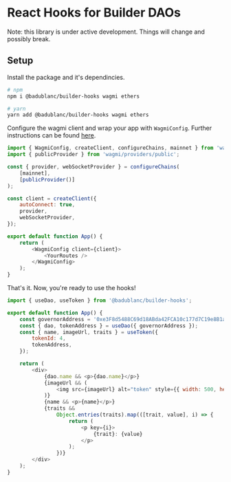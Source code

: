 # React Hooks for Builder DAOs

Note: this library is under active development. Things will change and possibly break.

## Setup

Install the package and it's dependincies.

```bash
# npm
npm i @badublanc/builder-hooks wagmi ethers

# yarn
yarn add @badublanc/builder-hooks wagmi ethers
```

Configure the wagmi client and wrap your app with `WagmiConfig`. Further instructions can be found [here](https://wagmi.sh/react/getting-started).

```js
import { WagmiConfig, createClient, configureChains, mainnet } from 'wagmi';
import { publicProvider } from 'wagmi/providers/public';

const { provider, webSocketProvider } = configureChains(
	[mainnet],
	[publicProvider()]
);

const client = createClient({
	autoConnect: true,
	provider,
	webSocketProvider,
});

export default function App() {
	return (
		<WagmiConfig client={client}>
			<YourRoutes />
		</WagmiConfig>
	);
}
```

That's it. Now, you're ready to use the hooks!

```js
import { useDao, useToken } from '@badublanc/builder-hooks';

export default function App() {
	const governorAddress = '0xe3F8d5488C69d18ABda42FCA10c177d7C19e8B1a'; // Builder DAO
	const { dao, tokenAddress } = useDao({ governorAddress });
	const { name, imageUrl, traits } = useToken({
		tokenId: 4,
		tokenAddress,
	});

	return (
		<div>
			{dao.name && <p>{dao.name}</p>}
			{imageUrl && (
				<img src={imageUrl} alt="token" style={{ width: 500, height: 500 }} />
			)}
			{name && <p>{name}</p>}
			{traits &&
				Object.entries(traits).map(([trait, value], i) => {
					return (
						<p key={i}>
							{trait}: {value}
						</p>
					);
				})}
		</div>
	);
}
```
